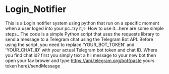 # Login_Notifier
This is a Login notifier system using python that run on a specific moment when a user loged into your pc..try it,✨
How to use it...here are some simple steps..
The code is a simple Python script that uses the requests library to send a message to a Telegram chat using the Telegram Bot API. Before using the script, you need to replace 'YOUR_BOT_TOKEN' and 'YOUR_CHAT_ID' with your actual Telegram bot token and chat ID.
Where you find chat id?
first you simply text a hii message to your new bot then open your fav brower and type https://api.telegram.org/bot{paste yours token here}/sendMessage
